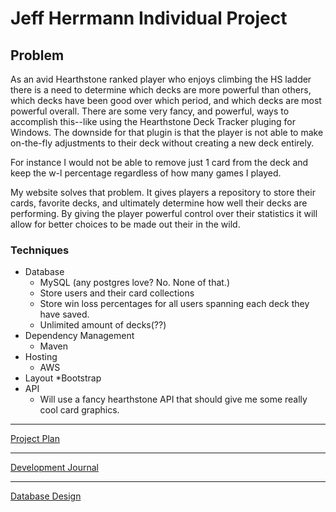 # Jeff Herrmann Individual Project

## Problem

As an avid Hearthstone ranked player who enjoys climbing the HS ladder there is a need to determine which decks are more powerful than others, which decks have been good over which period, and which decks are most powerful overall. There are some very fancy, and powerful, ways to accomplish this--like using the Hearthstone Deck Tracker pluging for Windows. The downside for that plugin is that the player is not able to make on-the-fly adjustments to their deck without creating a new deck entirely. 

For instance I would not be able to remove just 1 card from the deck and keep the w-l percentage regardless of how many games I played.

My website solves that problem. It gives players a repository to store their cards, favorite decks, and ultimately determine how well their decks are performing. By giving the player powerful control over their statistics it will allow for better choices to be made out their in the wild. 

### Techniques

* Database
	* MySQL (any postgres love? No. None of that.)
	* Store users and their card collections
	* Store win loss percentages for all users spanning each deck they have saved.
	* Unlimited amount of decks(??)
* Dependency Management 	
	* Maven
* Hosting
	* AWS
* Layout
	*Bootstrap
* API
	* Will use a fancy hearthstone API that should give me some really cool card graphics. 
***
[Project Plan](ProjectPlan.md)

*** 
[Development Journal](Journal.md)

*** 
[Database Design](DatabaseDesign.md)
